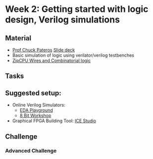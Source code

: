 # Week 2: Getting started with logic design, Verilog simulations

## Material
- [Prof Chuck Pateros](https://www.sandiego.edu/engineering/undergraduate/computer-science/biography.php?profile_id=6276#:~:text=(Chuck)%20Pateros%20is%20Professor%20of,overseeing%20laboratories%20and%20network%20facilities.) [Slide deck]()
- Basic simulation of logic using verilator/verilog testbenches
- [ZipCPU Wires and Combinatorial logic](http://zipcpu.com/tutorial/lsn-01-wires.pdf)

## Tasks

## Suggested setup:
- Online Verilog Simulators:
  - [EDA Playground](https://www.edaplayground.com/)
  - [8 Bit Workshop](https://8bitworkshop.com/)
- Graphical FPGA Building Tool: [ICE Studio](https://github.com/fpgawars/icestudio)

## Challenge

### Advanced Challenge